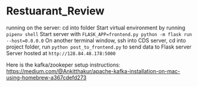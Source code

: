 # Restuarant_Review

running on the server:
cd into folder
Start virtual environment by running `pipenv shell`
Start server with `FLASK_APP=frontend.py python -m flask run --host=0.0.0.0`
On another terminal window, ssh into CDS server, cd into project folder, run `python post_to_frontend.py` to send data to Flask server
Server hosted at `http://128.84.48.178:5000`

Here is the kafka/zookeper setup instructions: https://medium.com/@Ankitthakur/apache-kafka-installation-on-mac-using-homebrew-a367cdefd273
